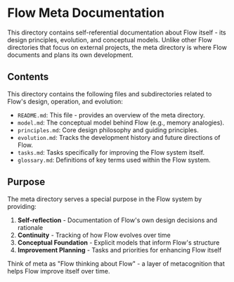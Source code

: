# Flow Meta Documentation

This directory contains self-referential documentation about Flow itself - its design principles, evolution, and conceptual models. Unlike other Flow directories that focus on external projects, the meta directory is where Flow documents and plans its own development.

## Contents

This directory contains the following files and subdirectories related to Flow's design, operation, and evolution:

- `README.md`: This file - provides an overview of the meta directory.
- `model.md`: The conceptual model behind Flow (e.g., memory analogies).
- `principles.md`: Core design philosophy and guiding principles.
- `evolution.md`: Tracks the development history and future directions of Flow.
- `tasks.md`: Tasks specifically for improving the Flow system itself.
- `glossary.md`: Definitions of key terms used within the Flow system.

## Purpose

The meta directory serves a special purpose in the Flow system by providing:

1. **Self-reflection** - Documentation of Flow's own design decisions and rationale
2. **Continuity** - Tracking of how Flow evolves over time
3. **Conceptual Foundation** - Explicit models that inform Flow's structure
4. **Improvement Planning** - Tasks and priorities for enhancing Flow itself

Think of meta as "Flow thinking about Flow" - a layer of metacognition that helps Flow improve itself over time.
